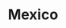 ---
layout: photo_set
title: "Mexico"
photos:
  set: "mexico"
  items:
    - file: "mexico-1.jpg"
      description: "Beautiful sunset over the mountains."
    - file: "mexico-2.jpg"
      description: "A calm beach during sunrise."
    - file: "mexico-3.jpg"
      description: "A forest trail surrounded by autumn leaves."
	- file: "mexico-4.jpg"
	- file: "mexico-5.jpg"
	- file: "mexico-6.jpg"
	- file: "mexico-7.jpg"
	- file: "mexico-8.jpg"
	- file: "mexico-9.jpg"
	- file: "mexico-10.jpg"
permalink: /photos/mexico/
---